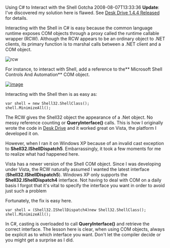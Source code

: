 Using C# to Interact with the Shell Gotcha
2008-08-07T13:33:36
**Update**: I've discovered my solution here is flawed. See [Desk Drive 1.4.4 Released](/blog/post/2008/08/11/desk-drive-1-4-4-released) for details.

Interacting with the Shell in C# is easy because the common language runtime exposes COM objects through a proxy called the runtime callable wrapper (RCW). Although the RCW appears to be an ordinary object to .NET clients, its primary function is to marshal calls between a .NET client and a COM object.

![rcw](/content/images/blog/UsingCtoInteractwiththeShellGotcha_8666/rcw.png)

For instance, to interact with Shell, add a reference to the** Microsoft Shell Controls And Automation** COM object.

[![image](/content/images/blog/UsingCtoInteractwiththeShellGotcha_8666/image_thumb.png)](/content/images/blog/UsingCtoInteractwiththeShellGotcha_8666/image.png)

Interacting with the Shell then is as easy as:
    
    var shell = new Shell32.ShellClass();
    shell.MinimizeAll();

The RCW gives the Shell32 object the appearance of a .Net object. No messy reference counting or **QueryInterface()** calls. This is how I originally wrote the code in [Desk Drive](/blog/post/2008/08/06/desk-drive-1-4-released) and it worked great on Vista, the platform I developed it on.

However, when I ran it on Windows XP because of an invalid cast exception to **Shell32.IShellDispatch5**. Embarrassingly, it took a few moments for me to realize what had happened here.

Vista has a newer version of the Shell COM object. Since I was developing under Vista, the RCW naturally assumed I wanted the latest interface (**Shell32.IShellDispatch5**). Windows XP only supports the **Shell32.IShellDispatch4** interface. Not having to deal with COM on a daily basis I forgot that it's vital to specify the interface you want in order to avoid just such a problem

Fortunately, the fix is easy here.
    
    var shell = (Shell32.IShellDispatch4)new Shell32.ShellClass();
    shell.MinimizeAll();

In C#, casting is overloaded to call **QueryInterface()** and retrieve the correct interface. The lesson here is clear, when using COM objects, always be explicit as to which interface you want. Don't let the compiler decide or you might get a surprise as I did.
